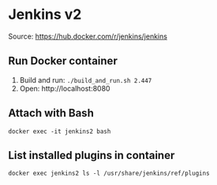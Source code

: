 # Jenkins v2

Source: https://hub.docker.com/r/jenkins/jenkins

## Run Docker container
1. Build and run: `./build_and_run.sh 2.447`
2. Open: http://localhost:8080

## Attach with Bash
`docker exec -it jenkins2 bash`

## List installed plugins in container
`docker exec jenkins2 ls -l /usr/share/jenkins/ref/plugins`
